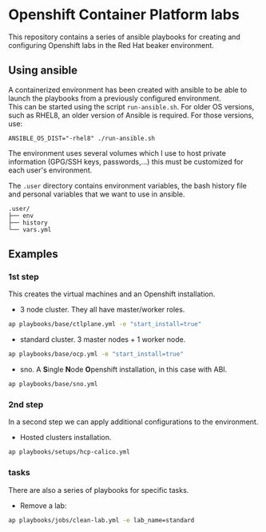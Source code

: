 # Openshift Container Platform labs
This repository contains a series of ansible playbooks for creating and
 configuring Openshift labs in the Red Hat beaker environment.

## Using ansible
A containerized environment has been created with ansible to be able to launch
 the playbooks from a previously configured environment.  
This can be started using the script `run-ansible.sh`.
For older OS versions, such as RHEL8, an older version of Ansible is required. For those versions, use:
```shell
ANSIBLE_OS_DIST="-rhel8" ./run-ansible.sh
```

The environment uses several volumes which I use to host private information
 (GPG/SSH keys, passwords,...) this must be customized for each user's
 environment.

The `.user` directory contains environment variables, the bash history file and
 personal variables that we want to use in ansible.
```
.user/
├── env
├── history
└── vars.yml
```

## Examples
### 1st step
This creates the virtual machines and an Openshift installation.
* 3 node cluster. They all have master/worker roles.
```bash
ap playbooks/base/ctlplane.yml -e "start_install=true"
```
* standard cluster. 3 master nodes + 1 worker node.
```bash
ap playbooks/base/ocp.yml -e "start_install=true"
```
* sno. A **S**ingle **N**ode **O**penshift installation, in this case with ABI.
```bash
ap playbooks/base/sno.yml
```

### 2nd step
In a second step we can apply additional configurations to the environment.
* Hosted clusters installation.
```bash
ap playbooks/setups/hcp-calico.yml
```

### tasks
There are also a series of playbooks for specific tasks.
* Remove a lab:
```bash
ap playbooks/jobs/clean-lab.yml -e lab_name=standard
```
